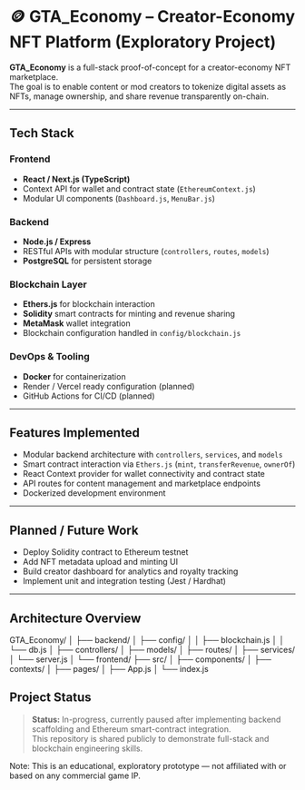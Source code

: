 # 🪙 GTA_Economy – Creator-Economy NFT Platform (Exploratory Project)

**GTA_Economy** is a full-stack proof-of-concept for a creator-economy NFT marketplace.  
The goal is to enable content or mod creators to tokenize digital assets as NFTs, manage ownership, and share revenue transparently on-chain.

---

## Tech Stack

### Frontend
- **React / Next.js (TypeScript)**
- Context API for wallet and contract state (`EthereumContext.js`)
- Modular UI components (`Dashboard.js`, `MenuBar.js`)

### Backend
- **Node.js / Express**
- RESTful APIs with modular structure (`controllers`, `routes`, `models`)
- **PostgreSQL** for persistent storage

### Blockchain Layer
- **Ethers.js** for blockchain interaction
- **Solidity** smart contracts for minting and revenue sharing
- **MetaMask** wallet integration
- Blockchain configuration handled in `config/blockchain.js`

### DevOps & Tooling
- **Docker** for containerization
- Render / Vercel ready configuration (planned)
- GitHub Actions for CI/CD (planned)

---

## Features Implemented

- Modular backend architecture with `controllers`, `services`, and `models`
- Smart contract interaction via `Ethers.js` (`mint`, `transferRevenue`, `ownerOf`)
- React Context provider for wallet connectivity and contract state
- API routes for content management and marketplace endpoints
- Dockerized development environment

---

## Planned / Future Work

- Deploy Solidity contract to Ethereum testnet
- Add NFT metadata upload and minting UI
- Build creator dashboard for analytics and royalty tracking
- Implement unit and integration testing (Jest / Hardhat)
  
---

##  Architecture Overview
GTA_Economy/
│
├── backend/
│ ├── config/
│ │ ├── blockchain.js
│ │ └── db.js
│ ├── controllers/
│ ├── models/
│ ├── routes/
│ ├── services/
│ └── server.js
│
└── frontend/
├── src/
│ ├── components/
│ ├── contexts/
│ ├── pages/
│ ├── App.js
│ └── index.js

## Project Status

> **Status:** In-progress, currently paused after implementing backend scaffolding and Ethereum smart-contract integration.  
> This repository is shared publicly to demonstrate full-stack and blockchain engineering skills.

Note: This is an educational, exploratory prototype — not affiliated with or based on any commercial game IP.
